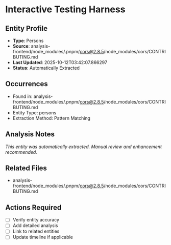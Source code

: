# Interactive Testing Harness

## Entity Profile
- **Type**: Persons
- **Source**: analysis-frontend/node_modules/.pnpm/cors@2.8.5/node_modules/cors/CONTRIBUTING.md
- **Last Updated**: 2025-10-12T03:42:07.866297
- **Status**: Automatically Extracted

## Occurrences
- Found in: analysis-frontend/node_modules/.pnpm/cors@2.8.5/node_modules/cors/CONTRIBUTING.md
- Entity Type: persons
- Extraction Method: Pattern Matching

## Analysis Notes
*This entity was automatically extracted. Manual review and enhancement recommended.*

## Related Files
- analysis-frontend/node_modules/.pnpm/cors@2.8.5/node_modules/cors/CONTRIBUTING.md

## Actions Required
- [ ] Verify entity accuracy
- [ ] Add detailed analysis
- [ ] Link to related entities
- [ ] Update timeline if applicable
